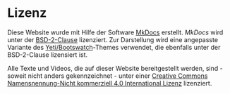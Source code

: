# Lizenz

Diese Website wurde mit Hilfe der Software [MkDocs](https://www.mkdocs.org) erstellt. *MkDocs* wird unter der [BSD-2-Clause](https://opensource.org/licenses/BSD-2-Clause) lizenziert. Zur Darstellung wird eine angepasste Variante des [Yeti/Bootswatch](https://github.com/mkdocs/mkdocs-bootswatch)-Themes verwendet, die ebenfalls unter der BSD-2-Clause lizensiert ist.

Alle Texte und Videos, die auf dieser Website bereitgestellt werden, sind - soweit nicht anders gekennzeichnet - unter einer <a rel="license" href="http://creativecommons.org/licenses/by-nc/4.0/">Creative Commons Namensnennung-Nicht kommerziell 4.0 International Lizenz</a> lizenziert.